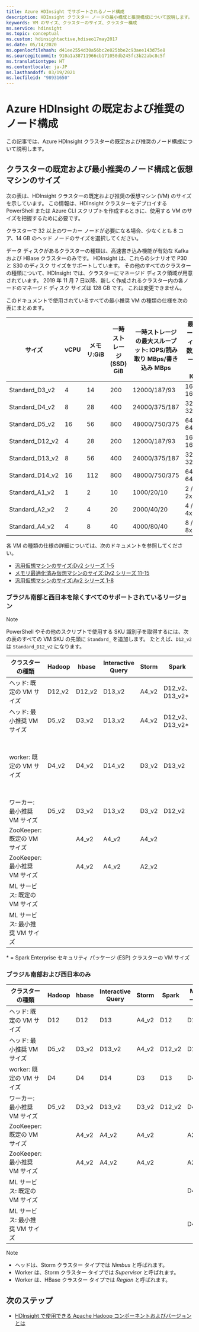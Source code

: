 ```yaml
---
title: Azure HDInsight でサポートされるノード構成
description: HDInsight クラスター ノードの最小構成と推奨構成について説明します。
keywords: VM のサイズ、クラスターのサイズ、クラスター構成
ms.service: hdinsight
ms.topic: conceptual
ms.custom: hdinsightactive,hdiseo17may2017
ms.date: 05/14/2020
ms.openlocfilehash: d41ee2554d30a56bc2e025bbe2c93aee143d75e8
ms.sourcegitcommit: 910a1a38711966cb171050db245fc3b22abc8c5f
ms.translationtype: HT
ms.contentlocale: ja-JP
ms.lasthandoff: 03/19/2021
ms.locfileid: "98931650"
---
```

# <a name="what-are-the-default-and-recommended-node-configurations-for-azure-hdinsight"></a>Azure HDInsight の既定および推奨のノード構成

この記事では、Azure HDInsight クラスターの既定および推奨のノード構成について説明します。

## <a name="default-and-minimum-recommended-node-configuration-and-virtual-machine-sizes-for-clusters"></a>クラスターの既定および最小推奨のノード構成と仮想マシンのサイズ

次の表は、HDInsight クラスターの既定および推奨の仮想マシン (VM) のサイズを示しています。  この情報は、HDInsight クラスターをデプロイする PowerShell または Azure CLI スクリプトを作成するときに、使用する VM のサイズを把握するために必要です。

クラスターで 32 以上のワーカー ノードが必要になる場合、少なくとも 8 コア、14 GB のヘッド ノードのサイズを選択してください。

データ ディスクがあるクラスターの種類は、高速書き込み機能が有効な Kafka および HBase クラスターのみです。 HDInsight は、これらのシナリオで P30 と S30 のディスク サイズをサポートしています。 その他のすべてのクラスターの種類について、HDInsight では、クラスターにマネージド ディスク領域が用意されています。 2019 年 11 月 7 日以降、新しく作成されるクラスター内の各ノードのマネージド ディスク サイズは 128 GB です。 これは変更できません。

このドキュメントで使用されているすべての最小推奨 VM の種類の仕様を次の表にまとめます。

| サイズ              | vCPU | メモリ:GiB | 一時ストレージ (SSD) GiB | 一時ストレージの最大スループット: IOPS/読み取り MBps/書き込み MBps | 最大データ ディスク数/スループット: IOPS | 最大 NIC 数/想定ネットワーク帯域幅 (Mbps) |
|-------------------|-----------|-------------|----------------|----------------------------------------------------------|-----------------------------------|------------------------------|
| Standard_D3_v2 | 4    | 14          | 200                    | 12000/187/93                                           | 16             / 16x500           | 4/3,000                                       |
| Standard_D4_v2 | 8    | 28          | 400                    | 24000/375/187                                          | 32            / 32x500           | 8/6,000                                       |
| Standard_D5_v2 | 16   | 56          | 800                    | 48000/750/375                                          | 64             / 64x500           | 8/12,000                                    |
| Standard_D12_v2   | 4         | 28          | 200            | 12000/187/93                                         | 16 / 16x500                         | 4/3,000                     |
| Standard_D13_v2   | 8         | 56          | 400            | 24000/375/187                                        | 32 / 32x500                       | 8/6,000                     |
| Standard_D14_v2   | 16        | 112         | 800            | 48000/750/375                                        | 64 / 64x500                       | 8/12,000          |
| Standard_A1_v2  | 1         | 2           | 10             | 1000/20/10                                           | 2 / 2x500               | 2/250                 |
| Standard_A2_v2  | 2         | 4           | 20             | 2000/40/20                                           | 4 / 4x500               | 2/500                 |
| Standard_A4_v2  | 4         | 8           | 40             | 4000/80/40                                           | 8 / 8x500               | 4/1,000                     |

各 VM の種類の仕様の詳細については、次のドキュメントを参照してください。

* [汎用仮想マシンのサイズ:Dv2 シリーズ 1-5](../virtual-machines/dv2-dsv2-series.md)
* [メモリ最適化済み仮想マシンのサイズ:Dv2 シリーズ 11-15](../virtual-machines/dv2-dsv2-series-memory.md)
* [汎用仮想マシンのサイズ:Av2 シリーズ 1-8](../virtual-machines/av2-series.md)

### <a name="all-supported-regions-except-brazil-south-and-japan-west"></a>ブラジル南部と西日本を除くすべてのサポートされているリージョン

> [!Note]
> PowerShell やその他のスクリプトで使用する SKU 識別子を取得するには、次の表のすべての VM SKU の先頭に `Standard_` を追加します。 たとえば、`D12_v2` は `Standard_D12_v2` になります。

| クラスターの種類 | Hadoop | hbase | Interactive Query | Storm | Spark | ML Server | Kafka |
|---|---|---|---|---|---|---|---|
| ヘッド: 既定の VM サイズ | D12_v2 | D12_v2 | D13_v2 | A4_v2 | D12_v2、 <br/>D13_v2* | D12_v2 | D3_v2 |
| ヘッド: 最小推奨 VM サイズ | D5_v2 | D3_v2 | D13_v2 | A4_v2 | D12_v2、 <br/>D13_v2* | D12_v2 | D3_v2 |
| worker: 既定の VM サイズ | D4_v2 | D4_v2 | D14_v2 | D3_v2 | D13_v2 | D4_v2 | 4 D12_v2 (ブローカーあたり 2 S30 ディスク) |
| ワーカー: 最小推奨 VM サイズ | D5_v2 | D3_v2 | D13_v2 | D3_v2 | D12_v2 | D4_v2 | D3_v2 |
| ZooKeeper: 既定の VM サイズ |  | A4_v2 | A4_v2 | A4_v2 |  | A2_v2 | A4_v2 |
| ZooKeeper: 最小推奨 VM サイズ |  | A4_v2 | A4_v2 | A2_v2 |  | A2_v2 | A4_v2 |
| ML サービス: 既定の VM サイズ |  |  |  |  |  | D4_v2 |  |
| ML サービス: 最小推奨 VM サイズ |  |  |  |  |  | D4_v2 |  |

\* = Spark Enterprise セキュリティ パッケージ (ESP) クラスターの VM サイズ

### <a name="brazil-south-and-japan-west-only"></a>ブラジル南部および西日本のみ

| クラスターの種類 | Hadoop | hbase | Interactive Query | Storm | Spark | ML サービス |
|---|---|---|---|---|---|---|
| ヘッド: 既定の VM サイズ | D12 | D12 | D13 | A4_v2 | D12 | D12 |
| ヘッド: 最小推奨 VM サイズ | D5_v2 | D3_v2 | D13_v2 | A4_v2 | D12_v2 | D12_v2 |
| worker: 既定の VM サイズ | D4 | D4 | D14 | D3 | D13 | D4 |
| ワーカー: 最小推奨 VM サイズ | D5_v2 | D3_v2 | D13_v2 | D3_v2 | D12_v2 | D4_v2 |
| ZooKeeper: 既定の VM サイズ |  | A4_v2 | A4_v2 | A4_v2 |  | A2_v2 |
| ZooKeeper: 最小推奨 VM サイズ |  | A4_v2 | A4_v2 | A4_v2 |  | A2_v2 |
| ML サービス: 既定の VM サイズ |  |  |  |  |  | D4 |
| ML サービス: 最小推奨 VM サイズ |  |  |  |  |  | D4_v2 |

> [!NOTE]
> - ヘッドは、Storm クラスター タイプでは *Nimbus* と呼ばれます。
> - Worker は、Storm クラスター タイプでは *Supervisor* と呼ばれます。
> - Worker は、HBase クラスター タイプでは *Region* と呼ばれます。

## <a name="next-steps"></a>次のステップ

* [HDInsight で使用できる Apache Hadoop コンポーネントおよびバージョンとは](hdinsight-component-versioning.md)
